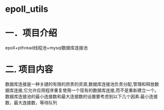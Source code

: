 epoll_utils
===
# 一．项目介绍<br> 
epoll+pthread线程池+mysql数据库连接池
# 二. 项目内容<br> 
数据库连接是一种关键的有限的昂贵的资源,数据库连接池负责分配,管理和释放数据库连接,它允许应用程序重复使用一个现有的数据库连接,而不是重新建立一个。数据库连接池的最小连接数和最大连接数的设置要考虑到以下几个因素:最小连接数，最大连接数，等待队列<br>

